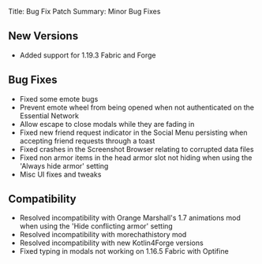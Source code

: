 Title: Bug Fix Patch
Summary: Minor Bug Fixes

## New Versions
 - Added support for 1.19.3 Fabric and Forge

## Bug Fixes
 - Fixed some emote bugs
 - Prevent emote wheel from being opened when not authenticated on the Essential Network
 - Allow escape to close modals while they are fading in
 - Fixed new friend request indicator in the Social Menu persisting when accepting friend requests through a toast
 - Fixed crashes in the Screenshot Browser relating to corrupted data files
 - Fixed non armor items in the head armor slot not hiding when using the 'Always hide armor' setting
 - Misc UI fixes and tweaks

## Compatibility 
 - Resolved incompatibility with Orange Marshall's 1.7 animations mod when using the 'Hide conflicting armor' setting
 - Resolved incompatibility with morechathistory mod
 - Resolved incompatibility with new Kotlin4Forge versions
 - Fixed typing in modals not working on 1.16.5 Fabric with Optifine
